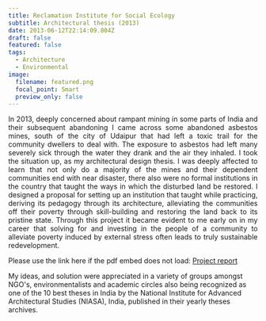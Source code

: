 ```yaml
---
title: Reclamation Institute for Social Ecology
subtitle: Architectural thesis (2013)
date: 2013-06-12T22:14:09.804Z
draft: false
featured: false
tags:
  - Architecture
  - Environmental
image:
  filename: featured.png
  focal_point: Smart
  preview_only: false
---
```

<div style="text-align: justify"> In 2013, deeply concerned about rampant mining in some parts of India and their subsequent abandoning I came across some abandoned asbestos mines, south of the city of Udaipur that had left a toxic trail for the community dwellers to deal with. The exposure to asbestos had left many severely sick through the water they drank and the air they inhaled. I took the situation up, as my architectural design thesis. I was deeply affected to learn that not only do a majority of the mines and their dependent communities end with near disaster, there also were no formal institutions in the country that taught the ways in which the disturbed land be restored. I designed a proposal for setting up an institution that taught while practicing, deriving its pedagogy through its architecture, alleviating the communities off their poverty through skill-building and restoring the land back to its pristine state. Through this project it became evident to me early on in my career that solving for and investing in the people of a community to alleviate poverty induced by external stress often leads to truly sustainable redevelopment.</div>

<object data="../../thesis report po.pdf" width="100%" height="1200" type='application/pdf'></object>

Please use the link here if the pdf embed does not load:
[P﻿roject report](https://drive.google.com/file/d/1n05tRMavNmFHuoGruwhpfqdiSKGgYExG/view?usp=sharing)

My ideas, and solution were appreciated in a variety of groups amongst NGO's, environmentalists and academic circles also being recognized as one of the 10 best theses in India by the National Institute for Advanced Architectural Studies (NIASA), India, published in their yearly theses archives.

<object data="../../arch_thesis_small.pdf" width="100%" height="1200" type='application/pdf'></object>
